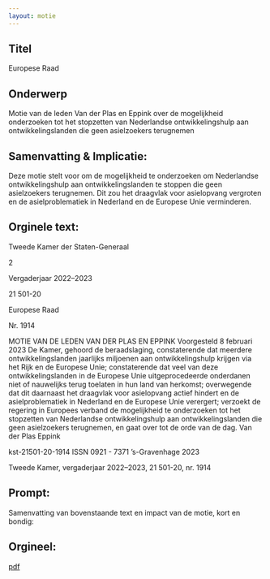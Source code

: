 ```yaml
---
layout: motie
---
```

## Titel
Europese Raad
## Onderwerp
Motie van de leden Van der Plas en Eppink over de mogelijkheid onderzoeken tot het stopzetten van Nederlandse ontwikkelingshulp aan ontwikkelingslanden die geen asielzoekers terugnemen
## Samenvatting & Implicatie:

Deze motie stelt voor om de mogelijkheid te onderzoeken om Nederlandse ontwikkelingshulp aan ontwikkelingslanden te stoppen die geen asielzoekers terugnemen. Dit zou het draagvlak voor asielopvang vergroten en de asielproblematiek in Nederland en de Europese Unie verminderen.
## Orginele text:


Tweede Kamer der Staten-Generaal

2

Vergaderjaar 2022–2023

21 501-20

Europese Raad

Nr. 1914

MOTIE VAN DE LEDEN VAN DER PLAS EN EPPINK
Voorgesteld 8 februari 2023
De Kamer,
gehoord de beraadslaging,
constaterende dat meerdere ontwikkelingslanden jaarlijks miljoenen aan
ontwikkelingshulp krijgen via het Rijk en de Europese Unie;
constaterende dat veel van deze ontwikkelingslanden in de Europese Unie
uitgeprocedeerde onderdanen niet of nauwelijks terug toelaten in hun
land van herkomst;
overwegende dat dit daarnaast het draagvlak voor asielopvang actief
hindert en de asielproblematiek in Nederland en de Europese Unie
verergert;
verzoekt de regering in Europees verband de mogelijkheid te onderzoeken
tot het stopzetten van Nederlandse ontwikkelingshulp aan ontwikkelingslanden die geen asielzoekers terugnemen,
en gaat over tot de orde van de dag.
Van der Plas
Eppink

kst-21501-20-1914
ISSN 0921 - 7371
’s-Gravenhage 2023

Tweede Kamer, vergaderjaar 2022–2023, 21 501-20, nr. 1914


## Prompt:
Samenvatting van bovenstaande text en impact van de motie, kort en bondig:

## Orgineel:
[pdf](https://gegevensmagazijn.tweedekamer.nl/OData/v4/2.0/Document(47bbfb78-b134-47ab-b424-378cabf16bbf)/resource)

